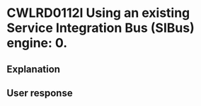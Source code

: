 # CWLRD0112I Using an existing Service Integration Bus (SIBus) engine: 0.

## Explanation

## User response